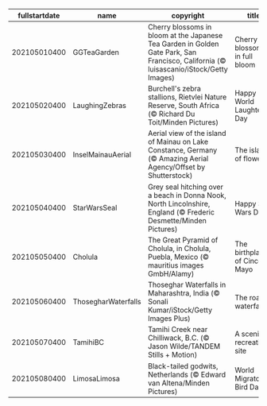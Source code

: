 |fullstartdate|name|copyright|title|image|
|--|--|--|--|--|
202105010400|GGTeaGarden|Cherry blossoms in bloom at the Japanese Tea Garden in Golden Gate Park, San Francisco, California (© luisascanio/iStock/Getty Images)|Cherry blossoms in full bloom|![](/en-CA/2021/05/202105010400GGTeaGarden.jpg)|
202105020400|LaughingZebras|Burchell's zebra stallions, Rietvlei Nature Reserve, South Africa (© Richard Du Toit/Minden Pictures)|Happy World Laughter Day|![](/en-CA/2021/05/202105020400LaughingZebras.jpg)|
202105030400|InselMainauAerial|Aerial view of the island of Mainau on Lake Constance, Germany (© Amazing Aerial Agency/Offset by Shutterstock)|The island of flowers|![](/en-CA/2021/05/202105030400InselMainauAerial.jpg)|
202105040400|StarWarsSeal|Grey seal hitching over a beach in Donna Nook, North Lincolnshire, England (© Frederic Desmette/Minden Pictures)|Happy Star Wars Day!|![](/en-CA/2021/05/202105040400StarWarsSeal.jpg)|
202105050400|Cholula|The Great Pyramid of Cholula, in Cholula, Puebla, Mexico (© mauritius images GmbH/Alamy)|The birthplace of Cinco de Mayo|![](/en-CA/2021/05/202105050400Cholula.jpg)|
202105060400|ThosegharWaterfalls|Thoseghar Waterfalls in Maharashtra, India (© Sonali Kumar/iStock/Getty Images Plus)|The roaring waterfalls…|![](/en-CA/2021/05/202105060400ThosegharWaterfalls.jpg)|
202105070400|TamihiBC|Tamihi Creek near Chilliwack, B.C. (© Jason Wilde/TANDEM Stills + Motion)|A scenic recreation site|![](/en-CA/2021/05/202105070400TamihiBC.jpg)|
202105080400|LimosaLimosa|Black-tailed godwits, Netherlands (© Edward van Altena/Minden Pictures)|World Migratory Bird Day|![](/en-CA/2021/05/202105080400LimosaLimosa.jpg)|
